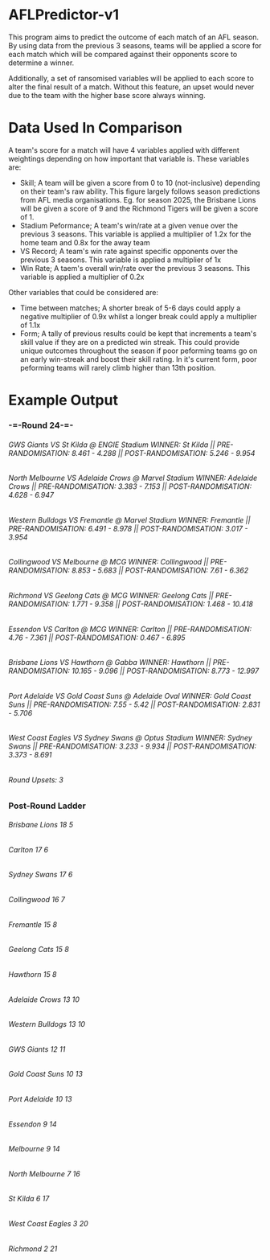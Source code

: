# AFLPredictor-v1
This program aims to predict the outcome of each match of an AFL season. By using data from the previous 3 seasons, teams will be applied a score for each match which will be compared against their opponents score to determine a winner. 

Additionally, a set of ransomised variables will be applied to each score to alter the final result of a match. Without this feature, an upset would never due  to the team with the higher base score always winning.

# Data Used In Comparison

<p>A team's score for a match will have 4 variables applied with different weightings depending on how important that variable is. These variables are:

* Skill; A team will be given a score from 0 to 10 (not-inclusive) depending on their team's raw ability. This figure largely follows season predictions from AFL media organisations. Eg. for season 2025, the Brisbane Lions will be given a score of 9 and the Richmond Tigers will be given a score of 1.
* Stadium Peformance; A team's win/rate at a given venue over the previous 3 seasons. This variable is applied a multiplier of 1.2x for the home team and 0.8x for the away team
* VS Record; A team's win rate against specific opponents over the previous 3 seasons. This variable is applied a multiplier of 1x
* Win Rate; A taem's overall win/rate over the previous 3 seasons. This variable is applied a multiplier of 0.2x

Other variables that could be considered are:

* Time between matches; A shorter break of 5-6 days could apply a negative multiplier of 0.9x whilst a longer break could apply a multiplier of 1.1x
* Form; A tally of previous results could be kept that increments a team's skill value if they are on a predicted win streak. This could provide unique outcomes throughout the season if poor peforming teams go on an early win-streak and boost their skill rating. In it's current form, poor peforming teams will rarely climb higher than 13th position.</p>

# Example Output

<h3>-=-Round 24-=-</h3>

<h6>GWS Giants  VS  St Kilda  @  ENGIE Stadium  WINNER:  St Kilda || PRE-RANDOMISATION:  8.461 - 4.288 || POST-RANDOMISATION:  5.246 - 9.954</h6>
<h6>North Melbourne  VS  Adelaide Crows  @  Marvel Stadium  WINNER:  Adelaide Crows || PRE-RANDOMISATION:  3.383 - 7.153 || POST-RANDOMISATION:  4.628 - 6.947</h6>
<h6>Western Bulldogs  VS  Fremantle  @  Marvel Stadium  WINNER:  Fremantle || PRE-RANDOMISATION:  6.491 - 8.978 || POST-RANDOMISATION:  3.017 - 3.954</h6>
<h6>Collingwood  VS  Melbourne  @  MCG  WINNER:  Collingwood || PRE-RANDOMISATION:  8.853 - 5.683 || POST-RANDOMISATION:  7.61 - 6.362</h6>
<h6>Richmond  VS  Geelong Cats  @  MCG  WINNER:  Geelong Cats || PRE-RANDOMISATION:  1.771 - 9.358 || POST-RANDOMISATION:  1.468 - 10.418</h6>
<h6>Essendon  VS  Carlton  @  MCG  WINNER:  Carlton || PRE-RANDOMISATION:  4.76 - 7.361 || POST-RANDOMISATION:  0.467 - 6.895</h6>
<h6>Brisbane Lions  VS  Hawthorn  @  Gabba  WINNER:  Hawthorn || PRE-RANDOMISATION:  10.165 - 9.096 || POST-RANDOMISATION:  8.773 - 12.997</h6>
<h6>Port Adelaide  VS  Gold Coast Suns  @  Adelaide Oval  WINNER:  Gold Coast Suns || PRE-RANDOMISATION:  7.55 - 5.42 || POST-RANDOMISATION:  2.831 - 5.706</h6>
<h6>West Coast Eagles  VS  Sydney Swans  @  Optus Stadium  WINNER:  Sydney Swans || PRE-RANDOMISATION:  3.233 - 9.934 || POST-RANDOMISATION:  3.373 - 8.691</h6>

<h6>Round Upsets:  3</h6>

<h3>Post-Round Ladder</h3>

<h6>Brisbane Lions 18 5</h6>
<h6>Carlton 17 6</h6>
<h6>Sydney Swans 17 6</h6>
<h6>Collingwood 16 7</h6>
<h6>Fremantle 15 8</h6>
<h6>Geelong Cats 15 8</h6>
<h6>Hawthorn 15 8</h6>
<h6>Adelaide Crows 13 10</h6>
<h6>Western Bulldogs 13 10</h6>
<h6>GWS Giants 12 11</h6>
<h6>Gold Coast Suns 10 13</h6>
<h6>Port Adelaide 10 13</h6>
<h6>Essendon 9 14</h6>
<h6>Melbourne 9 14</h6>
<h6>North Melbourne 7 16</h6>
<h6>St Kilda 6 17</h6>
<h6>West Coast Eagles 3 20</h6>
<h6>Richmond 2 21</h6>
